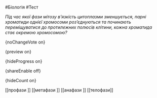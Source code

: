 #Біологія #Тест

*Під час якої фази мітозу в’язкість цитоплазми зменшується, парні хроматиди однієї хромосоми роз’єднуються та починають переміщуватися до протилежних полюсів клітини, кожна хроматида стає окремою хромосомою?*

{noChangeVote on}

{preview on}

{hideProgress on}

{shareEnable off}

{hideCount on}

[[профази ]]
[[метафази ]]
[[анафази ]]
[[телофази]]
